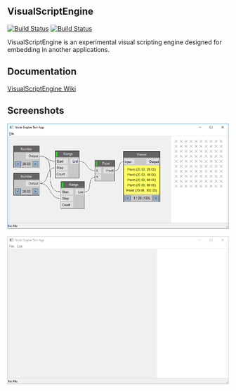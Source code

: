 ## VisualScriptEngine

[![Build Status](https://travis-ci.org/kovacsv/VisualScriptEngine.svg?branch=master)](https://travis-ci.org/kovacsv/VisualScriptEngine)
[![Build Status](https://ci.appveyor.com/api/projects/status/c0qxxixyhymfxfdf?svg=true)](https://ci.appveyor.com/project/kovacsv/visualscriptengine)

VisualScriptEngine is an experimental visual scripting engine designed for embedding in another applications.

## Documentation

[VisualScriptEngine Wiki](https://github.com/kovacsv/VisualScriptEngine/wiki)

## Screenshots

![Screenshot](Documentation/Screenshots/WindowsTestApp01.png?raw=true "Windows Test Application")

![Screenshot](Documentation/Screenshots/WindowsTestApp02.gif?raw=true "Windows Test Application")

